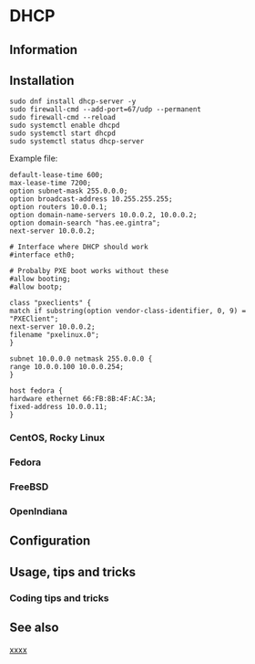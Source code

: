 # DHCP

## Information

## Installation

```shell
sudo dnf install dhcp-server -y
sudo firewall-cmd --add-port=67/udp --permanent
sudo firewall-cmd --reload
sudo systemctl enable dhcpd
sudo systemctl start dhcpd
sudo systemctl status dhcp-server
```

Example file:

    default-lease-time 600;
    max-lease-time 7200;
    option subnet-mask 255.0.0.0;
    option broadcast-address 10.255.255.255;
    option routers 10.0.0.1;
    option domain-name-servers 10.0.0.2, 10.0.0.2;
    option domain-search "has.ee.gintra";
    next-server 10.0.0.2;

    # Interface where DHCP should work
    #interface eth0;

    # Probalby PXE boot works without these
    #allow booting;
    #allow bootp;

    class "pxeclients" {
    match if substring(option vendor-class-identifier, 0, 9) = "PXEClient";
    next-server 10.0.0.2;
    filename "pxelinux.0";
    }

    subnet 10.0.0.0 netmask 255.0.0.0 {
    range 10.0.0.100 10.0.0.254;
    }

    host fedora {
    hardware ethernet 66:FB:8B:4F:AC:3A;
    fixed-address 10.0.0.11;
    }

### CentOS, Rocky Linux

### Fedora

### FreeBSD

### OpenIndiana

## Configuration

## Usage, tips and tricks

### Coding tips and tricks

## See also

[xxxx](http://yyyyy)
